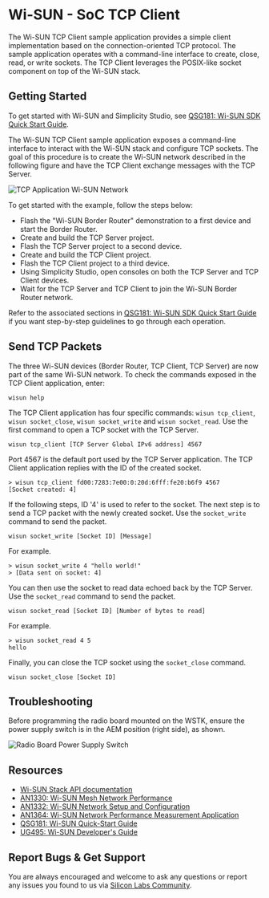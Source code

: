 # Wi-SUN - SoC TCP Client

The Wi-SUN TCP Client sample application provides a simple client implementation based on the connection-oriented TCP protocol. The sample application operates with a command-line interface to create, close, read, or write sockets. The TCP Client leverages the POSIX-like socket component on top of the Wi-SUN stack.

## Getting Started

To get started with Wi-SUN and Simplicity Studio, see [QSG181: Wi-SUN SDK Quick Start Guide](https://www.silabs.com/documents/public/quick-start-guides/qsg181-wi-sun-sdk-quick-start-guide.pdf).

The Wi-SUN TCP Client sample application exposes a command-line interface to interact with the Wi-SUN stack and configure TCP sockets. The goal of this procedure is to create the Wi-SUN network described in the following figure and have the TCP Client exchange messages with the TCP Server.

![TCP Application Wi-SUN Network](readme_img1.png)

To get started with the example, follow the steps below:

* Flash the "Wi-SUN Border Router" demonstration to a first device and start the Border Router.
* Create and build the TCP Server project.
* Flash the TCP Server project to a second device.
* Create and build the TCP Client project.
* Flash the TCP Client project to a third device.
* Using Simplicity Studio, open consoles on both the TCP Server and TCP Client devices.
* Wait for the TCP Server and TCP Client to join the Wi-SUN Border Router network.

Refer to the associated sections in [QSG181: Wi-SUN SDK Quick Start Guide](https://www.silabs.com/documents/public/quick-start-guides/qsg181-wi-sun-sdk-quick-start-guide.pdf) if you want step-by-step guidelines to go through each operation.

## Send TCP Packets

The three Wi-SUN devices (Border Router, TCP Client, TCP Server) are now part of the same Wi-SUN network. To check the commands exposed in the TCP Client application, enter:

    wisun help

The TCP Client application has four specific commands: `wisun tcp_client`, `wisun socket_close`, `wisun socket_write` and `wisun socket_read`. Use the first command to open a TCP socket with the TCP Server.

    wisun tcp_client [TCP Server Global IPv6 address] 4567

Port 4567 is the default port used by the TCP Server application. The TCP Client application replies with the ID of the created socket.

    > wisun tcp_client fd00:7283:7e00:0:20d:6fff:fe20:b6f9 4567
    [Socket created: 4]

If the following steps, ID '4' is used to refer to the socket. The next step is to send a TCP packet with the newly created socket. Use the `socket_write` command to send the packet.

    wisun socket_write [Socket ID] [Message]

For example.

    > wisun socket_write 4 "hello world!"
    > [Data sent on socket: 4]

You can then use the socket to read data echoed back by the TCP Server. Use the `socket_read` command to send the packet.

    wisun socket_read [Socket ID] [Number of bytes to read]

For example.

    > wisun socket_read 4 5
    hello

Finally, you can close the TCP socket using the `socket_close` command.

    wisun socket_close [Socket ID]

## Troubleshooting

Before programming the radio board mounted on the WSTK, ensure the power supply switch is in the AEM position (right side), as shown.

![Radio Board Power Supply Switch](readme_img0.png)

## Resources

* [Wi-SUN Stack API documentation](https://docs.silabs.com/wisun/latest)
* [AN1330: Wi-SUN Mesh Network Performance](https://www.silabs.com/documents/public/application-notes/an1330-wi-sun-network-performance.pdf)
* [AN1332: Wi-SUN Network Setup and Configuration](https://www.silabs.com/documents/public/application-notes/an1332-wi-sun-network-configuration.pdf)
* [AN1364: Wi-SUN Network Performance Measurement Application](https://www.silabs.com/documents/public/application-notes/an1364-wi-sun-network-performance-measurement-app.pdf)
* [QSG181: Wi-SUN Quick-Start Guide](https://www.silabs.com/documents/public/quick-start-guides/qsg181-wi-sun-sdk-quick-start-guide.pdf)
* [UG495: Wi-SUN Developer's Guide](https://www.silabs.com/documents/public/user-guides/ug495-wi-sun-developers-guide.pdf)

## Report Bugs & Get Support

You are always encouraged and welcome to ask any questions or report any issues you found to us via [Silicon Labs Community](https://community.silabs.com/s/topic/0TO1M000000qHc6WAE/wisun).
